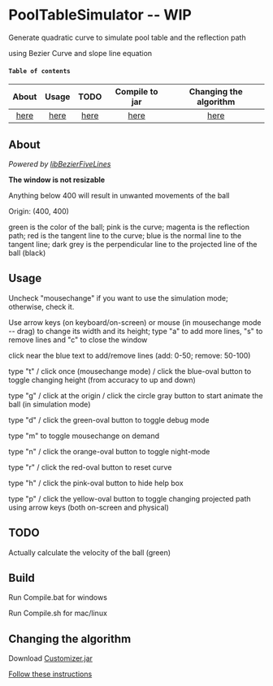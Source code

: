 # PoolTableSimulator -- WIP

Generate quadratic curve to simulate pool table and the reflection path

using Bezier Curve and slope line equation

#### ```Table of contents``` 

| About           | Usage         | TODO    | Compile to jar  | Changing the algorithm
| :-------------: |:-------------:| :-----:|:------:|:----:|
| [here](#About)  | [here](#Usage) | [here](#TODO)| [here](#Build) | [here](#Changing-the-algorithm) |


## About

_Powered by [libBezierFiveLines](https://github.com/bobdinh139/libBezierFiveLines)_

**The window is not resizable**

Anything below 400 will result in unwanted movements of the ball

Origin: (400, 400) 

green is the color of the ball; pink is the curve; magenta is the reflection path; red is the tangent line to the curve; blue is the normal line to the tangent line; dark grey is the perpendicular line to the projected line of the ball (black)

## Usage

Uncheck "mousechange" if you want to use the simulation mode; otherwise, check it.

Use arrow keys (on keyboard/on-screen) or mouse (in mousechange mode -- drag) to change its width and its height; type "a" to add more lines, "s" to remove lines and "c" to close the window

click near the blue text to add/remove lines (add: 0-50; remove: 50-100) 

type "t" / click once (mousechange mode) / click the blue-oval button to toggle changing height (from accuracy to up and down)

type "g" / click at the origin / click the circle gray button to start animate the ball (in simulation mode)

type "d" / click the green-oval button to toggle debug mode

type "m" to toggle mousechange on demand

type "n" / click the orange-oval button to toggle night-mode

type "r" / click the red-oval button to reset curve

type "h" / click the pink-oval button to hide help box

type "p" / click the yellow-oval button to toggle changing projected path using arrow keys (both on-screen and physical)

## TODO

Actually calculate the velocity of the ball (green) 

## Build

Run Compile.bat for windows

Run Compile.sh for mac/linux

## Changing the algorithm

Download [Customizer.jar](Customize/Customizer.jar)

[Follow these instructions](https://github.com/frychicken/PoolTableSimulator/wiki/Changing-Algorithm)

